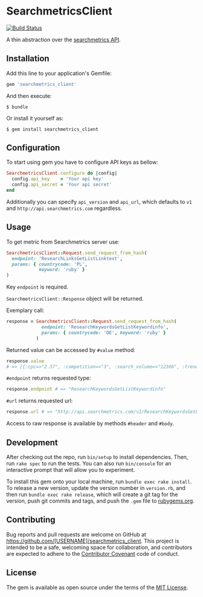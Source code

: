 # SearchmetricsClient

[![Build Status](https://travis-ci.org/td-berlin/searchmetrics_client.svg)](https://travis-ci.org/td-berlin/searchmetrics_client)

A thin abstraction over the [searchmetrics API](http://api.searchmetrics.com).

## Installation

Add this line to your application's Gemfile:

```ruby
gem 'searchmetrics_client'
```

And then execute:

    $ bundle

Or install it yourself as:

    $ gem install searchmetrics_client

## Configuration

To start using gem you have to configure API keys as bellow:

```ruby
SearchmetricsClient.configure do |config|
  config.api_key    = 'Your api key'
  config.api_secret = 'Your api secret'
end
```

Additionally you can specify `api_version` and `api_url`, which defaults to `v1` and `http://api.searchmetrics.com` regardless.

## Usage

To get metric from Searchmetrics server use:

```ruby
SearchmetricsClient::Request.send_request_from_hash(
  endpoint: 'ResearchLinksGetListLinktext',
  params: { countrycode: 'PL',
            keyword: 'ruby' }
)
```

Key `endpoint` is required.

`SearchmetricsClient::Response` object will be returned.

Exemplary call:

```ruby
response = SearchmetricsClient::Request.send_request_from_hash(
             endpoint: 'ResearchKeywordsGetListKeywordinfo',
             params: { countrycode: 'DE', keyword: 'ruby' }
           )
```
Returned value can be accessed by `#value` method:

```ruby
response.value
# => [{:cpc=>"2.37", :competition=>"3", :search_volume=>"12366", :trend=>"81:100:100:81:81:81:81:66:81:81:81:81", :ad_budget=>"29307.419999999998", :integration=>"images", :advertiser_count=>"0", :keyword=>"ruby", :year_month=>"201510"}]
```

`#endpoint` returns requested type:

```ruby
response.endpoint # => "ResearchKeywordsGetListKeywordinfo"
```

`#url` returns requested url:

```ruby
response.url # => "http://api.searchmetrics.com/v1/ResearchKeywordsGetListKeywordinfo.json?countrycode=DE&keyword=ruby"
```

Access to raw response is available by methods `#header` and `#body`.


## Development

After checking out the repo, run `bin/setup` to install dependencies. Then, run `rake spec` to run the tests. You can also run `bin/console` for an interactive prompt that will allow you to experiment.

To install this gem onto your local machine, run `bundle exec rake install`. To release a new version, update the version number in `version.rb`, and then run `bundle exec rake release`, which will create a git tag for the version, push git commits and tags, and push the `.gem` file to [rubygems.org](https://rubygems.org).

## Contributing

Bug reports and pull requests are welcome on GitHub at https://github.com/[USERNAME]/searchmetrics_client. This project is intended to be a safe, welcoming space for collaboration, and contributors are expected to adhere to the [Contributor Covenant](contributor-covenant.org) code of conduct.


## License

The gem is available as open source under the terms of the [MIT License](http://opensource.org/licenses/MIT).
